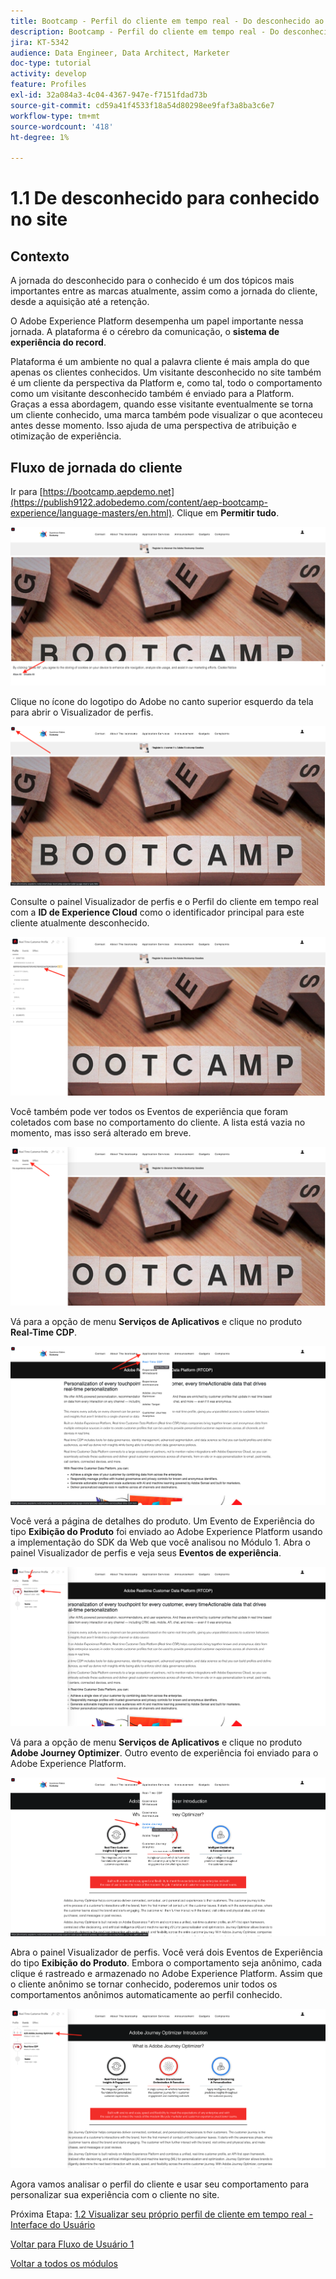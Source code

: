 ```yaml
---
title: Bootcamp - Perfil do cliente em tempo real - Do desconhecido ao conhecido no site
description: Bootcamp - Perfil do cliente em tempo real - Do desconhecido ao conhecido no site
jira: KT-5342
audience: Data Engineer, Data Architect, Marketer
doc-type: tutorial
activity: develop
feature: Profiles
exl-id: 32a084a3-4c04-4367-947e-f7151fdad73b
source-git-commit: cd59a41f4533f18a54d80298ee9faf3a8ba3c6e7
workflow-type: tm+mt
source-wordcount: '418'
ht-degree: 1%

---
```


# 1.1 De desconhecido para conhecido no site

## Contexto

A jornada do desconhecido para o conhecido é um dos tópicos mais importantes entre as marcas atualmente, assim como a jornada do cliente, desde a aquisição até a retenção.

O Adobe Experience Platform desempenha um papel importante nessa jornada. A plataforma é o cérebro da comunicação, o **sistema de experiência do record**.

Plataforma é um ambiente no qual a palavra cliente é mais ampla do que apenas os clientes conhecidos. Um visitante desconhecido no site também é um cliente da perspectiva da Platform e, como tal, todo o comportamento como um visitante desconhecido também é enviado para a Platform. Graças a essa abordagem, quando esse visitante eventualmente se torna um cliente conhecido, uma marca também pode visualizar o que aconteceu antes desse momento. Isso ajuda de uma perspectiva de atribuição e otimização de experiência.

## Fluxo de jornada do cliente

Ir para [https://bootcamp.aepdemo.net](https://publish9122.adobedemo.com/content/aep-bootcamp-experience/language-masters/en.html). Clique em **Permitir tudo**.

![DSN](./images/web8.png)

Clique no ícone do logotipo do Adobe no canto superior esquerdo da tela para abrir o Visualizador de perfis.

![Demonstração](./images/pv1.png)

Consulte o painel Visualizador de perfis e o Perfil do cliente em tempo real com a **ID de Experience Cloud** como o identificador principal para este cliente atualmente desconhecido.

![Demonstração](./images/pv2.png)

Você também pode ver todos os Eventos de experiência que foram coletados com base no comportamento do cliente. A lista está vazia no momento, mas isso será alterado em breve.

![Demonstração](./images/pv3.png)

Vá para a opção de menu **Serviços de Aplicativos** e clique no produto **Real-Time CDP**.

![Demonstração](./images/pv4.png)

Você verá a página de detalhes do produto. Um Evento de Experiência do tipo **Exibição do Produto** foi enviado ao Adobe Experience Platform usando a implementação do SDK da Web que você analisou no Módulo 1. Abra o painel Visualizador de perfis e veja seus **Eventos de experiência**.

![Demonstração](./images/pv5.png)

Vá para a opção de menu **Serviços de Aplicativos** e clique no produto **Adobe Journey Optimizer**. Outro evento de experiência foi enviado para o Adobe Experience Platform.

![Demonstração](./images/pv7.png)

Abra o painel Visualizador de perfis. Você verá dois Eventos de Experiência do tipo **Exibição do Produto**. Embora o comportamento seja anônimo, cada clique é rastreado e armazenado no Adobe Experience Platform. Assim que o cliente anônimo se tornar conhecido, poderemos unir todos os comportamentos anônimos automaticamente ao perfil conhecido.

![Demonstração](./images/pv8.png)

Agora vamos analisar o perfil do cliente e usar seu comportamento para personalizar sua experiência com o cliente no site.

Próxima Etapa: [1.2 Visualizar seu próprio perfil de cliente em tempo real - Interface do Usuário](./ex2.md)

[Voltar para Fluxo de Usuário 1](./uc1.md)

[Voltar a todos os módulos](../../overview.md)
